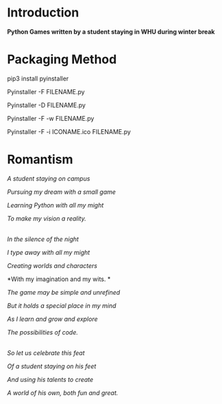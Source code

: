 # Introduction

**Python Games written by a student staying in WHU during winter break**

# Packaging Method

pip3 install pyinstaller

Pyinstaller -F FILENAME.py

Pyinstaller -D FILENAME.py

Pyinstaller -F -w FILENAME.py

Pyinstaller -F -i ICONAME.ico FILENAME.py

# Romantism
*A student staying on campus*

*Pursuing my dream with a small game*

*Learning Python with all my might*

*To make my vision a reality.*  
<br>

*In the silence of the night*

*I type away with all my might*

*Creating worlds and characters*

*With my imagination and my wits.  *
<br>

*The game may be simple and unrefined*

*But it holds a special place in my mind*

*As I learn and grow and explore*

*The possibilities of code.*  
<br>

*So let us celebrate this feat*

*Of a student staying on his feet*

*And using his talents to create*

*A world of his own, both fun and great.*